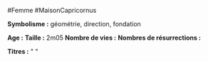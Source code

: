 #Femme #MaisonCapricornus 

**Symbolisme :** géométrie, direction, fondation

**Age :**
**Taille :** 2m05
**Nombre de vies :**
**Nombres de résurrections :**

**Titres :** 
"
"

